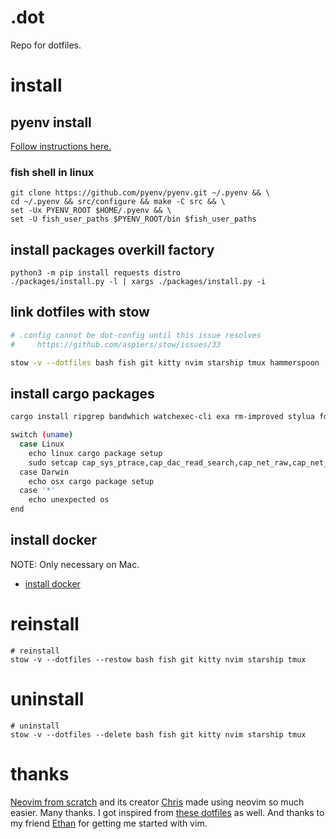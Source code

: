 # .dot

Repo for dotfiles.

# install

## pyenv install

[Follow instructions here.](https://github.com/pyenv/pyenv)

### fish shell in linux

```
git clone https://github.com/pyenv/pyenv.git ~/.pyenv && \
cd ~/.pyenv && src/configure && make -C src && \
set -Ux PYENV_ROOT $HOME/.pyenv && \
set -U fish_user_paths $PYENV_ROOT/bin $fish_user_paths
```

## install packages overkill factory

```
python3 -m pip install requests distro
./packages/install.py -l | xargs ./packages/install.py -i
```

## link dotfiles with stow

```bash
# .config cannot be dot-config until this issue resolves
#     https://github.com/aspiers/stow/issues/33

stow -v --dotfiles bash fish git kitty nvim starship tmux hammerspoon
```

## install cargo packages

```sh
cargo install ripgrep bandwhich watchexec-cli exa rm-improved stylua fd-find

switch (uname)
  case Linux
    echo linux cargo package setup
    sudo setcap cap_sys_ptrace,cap_dac_read_search,cap_net_raw,cap_net_admin+ep (which bandwhich)
  case Darwin
    echo osx cargo package setup
  case '*'
    echo unexpected os
end
```

## install docker

NOTE: Only necessary on Mac.

- [install docker](https://docs.docker.com/desktop/mac/install/)

# reinstall

```
# reinstall
stow -v --dotfiles --restow bash fish git kitty nvim starship tmux
```

# uninstall

```
# uninstall
stow -v --dotfiles --delete bash fish git kitty nvim starship tmux
```

# thanks

[Neovim from scratch](https://github.com/LunarVim/Neovim-from-scratch) and its
creator [Chris](https://github.com/ChristianChiarulli) made using neovim so
much easier. Many thanks. I got inspired from [these
dotfiles](https://github.com/lukas-reineke?tab=repositories) as well. And
thanks to my friend [Ethan](https://github.com/EthanJWright) for getting me
started with vim.
